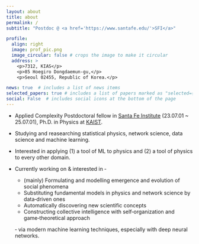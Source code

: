 ```yaml
---
layout: about
title: about
permalink: /
subtitle: "Postdoc @ <a href='https://www.santafe.edu/'>SFI</a>"

profile:
  align: right
  image: prof_pic.png
  image_circular: false # crops the image to make it circular
  address: >
    <p>7312, KIAS</p>
    <p>85 Hoegiro Dongdaemun-gu,</p>
    <p>Seoul 02455, Republic of Korea.</p>

news: true  # includes a list of news items
selected_papers: true # includes a list of papers marked as "selected={true}"
social: False  # includes social icons at the bottom of the page
---
```


* Applied Complexity Postdoctoral fellow in [Santa Fe Institute](https://www.santafe.edu/) (23.07.01 ~ 25.07.01), Ph.D. in Physics at [KAIST](https://physics.kaist.ac.kr/).

* Studying and reasearching statistical physics, network science, data science and machine learning.

* Interested in applying (1) a tool of ML to physics and (2) a tool of physics to every other domain.

* Currently working on & interested in ‑

   - (mainly) Formulating and modelling emergence and evolution of social phenomena
   - Substituting fundamental models in physics and network science by data‑driven ones
   - Automatically discovering new scientific concepts
   - Constructing collective intelligence with self‑organization and game‑theoretical approach

  ‑ via modern machine learning techniques, especially with deep neural networks.

